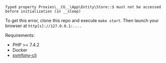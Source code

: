 ```
Typed property Proxies\__CG__\App\Entity\Store::$ must not be accessed before initialization (in __sleep)
```

To get this error, clone this repo and execute `make start`. Then launch your browser at `http[s]://127.0.0.1:....`

Requirements:

* PHP >= 7.4.2
* Docker
* [symfony-cli](https://github.com/symfony/cli)
